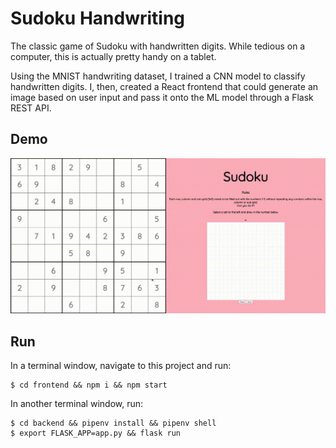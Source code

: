 # Sudoku Handwriting

The classic game of Sudoku with handwritten digits. While tedious on a computer, this is actually pretty handy on a tablet.

Using the MNIST handwriting dataset, I trained a CNN model to classify handwritten digits. I, then, created a React frontend that could generate an image based on user input and pass it onto the ML model through a Flask REST API.

## Demo

![Demo GIF](demo.gif)

## Run

In a terminal window, navigate to this project and run:

```
$ cd frontend && npm i && npm start
```

In another terminal window, run:

```
$ cd backend && pipenv install && pipenv shell
$ export FLASK_APP=app.py && flask run
```
